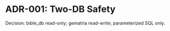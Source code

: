 # ADR-001: Two-DB Safety
Decision: bible_db read-only; gematria read-write; parameterized SQL only.
